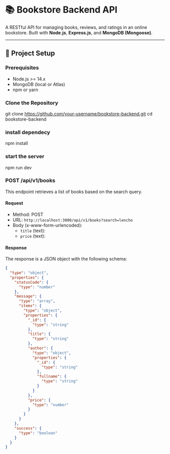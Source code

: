 # 📚 Bookstore Backend API

A RESTful API for managing books, reviews, and ratings in an online bookstore. Built with **Node.js**, **Express.js**, and **MongoDB (Mongoose)**.

---

## 🔧 Project Setup

### Prerequisites

- Node.js >= 14.x
- MongoDB (local or Atlas)
- npm or yarn

### Clone the Repository

git clone https://github.com/your-username/bookstore-backend.git
cd bookstore-backend

### install dependecy

npm install

### start the server

npm run dev

### POST /api/v1/books

This endpoint retrieves a list of books based on the search query.

#### Request

- Method: POST
- URL: `http://localhost:3000/api/v1/books?search=lencho`
- Body (x-www-form-urlencoded):
  - `title` (text):
  - `price` (text):

#### Response

The response is a JSON object with the following schema:

```json
{
  "type": "object",
  "properties": {
    "statusCode": {
      "type": "number"
    },
    "message": {
      "type": "array",
      "items": {
        "type": "object",
        "properties": {
          "_id": {
            "type": "string"
          },
          "title": {
            "type": "string"
          },
          "author": {
            "type": "object",
            "properties": {
              "_id": {
                "type": "string"
              },
              "fullname": {
                "type": "string"
              }
            }
          },
          "price": {
            "type": "number"
          }
        }
      }
    },
    "success": {
      "type": "boolean"
    }
  }
}
```

